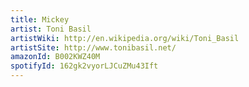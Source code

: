 ```yaml
---
title: Mickey
artist: Toni Basil
artistWiki: http://en.wikipedia.org/wiki/Toni_Basil
artistSite: http://www.tonibasil.net/
amazonId: B002KWZ40M
spotifyId: 162gk2vyorLJCuZMu43Ift
---
```


